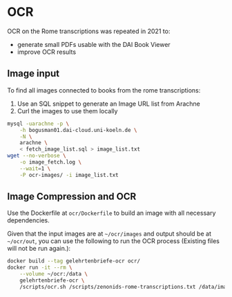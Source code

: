 
# OCR

OCR on the Rome transcriptions was repeated in 2021 to:

* generate small PDFs usable with the DAI Book Viewer
* improve OCR results

## Image input

To find all images connected to books from the rome transcriptions:

1. Use an SQL snippet to generate an Image URL list from Arachne
2. Curl the images to use them locally

```bash
mysql -uarachne -p \
    -h bogusman01.dai-cloud.uni-koeln.de \
    -N \
    arachne \
    < fetch_image_list.sql > image_list.txt
wget --no-verbose \
    -o image_fetch.log \
    --wait=1 \
    -P ocr-images/ -i image_list.txt
```

## Image Compression and OCR

Use the Dockerfile at `ocr/Dockerfile` to build an image with all necessary dependencies.

Given that the input images are at `~/ocr/images` and output should be at `~/ocr/out`, you can use the following to run the OCR process (Existing files will not be run again.):

```bash
docker build --tag gelehrtenbriefe-ocr ocr/
docker run -it --rm \
    --volume ~/ocr:/data \
    gelehrtenbriefe-ocr \
    /scripts/ocr.sh /scripts/zenonids-rome-transcriptions.txt /data/images /data/out
```
